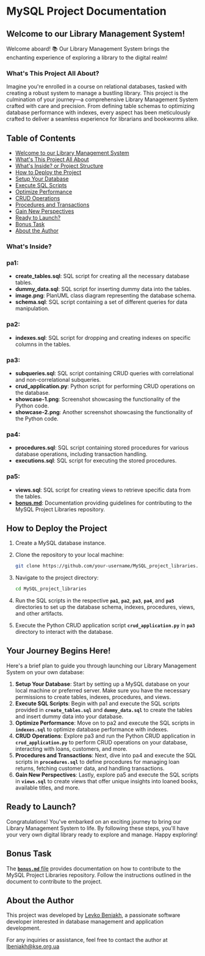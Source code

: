 # MySQL Project Documentation

## **Welcome to our Library Management System!**

Welcome aboard! 📚 Our Library Management System brings the enchanting experience of exploring a library to the digital realm!

### **What's This Project All About?**

Imagine you're enrolled in a course on relational databases, tasked with creating a robust system to manage a bustling library. This project is the culmination of your journey—a comprehensive Library Management System crafted with care and precision. From defining table schemas to optimizing database performance with indexes, every aspect has been meticulously crafted to deliver a seamless experience for librarians and bookworms alike.

## **Table of Contents**

- [Welcome to our Library Management System](https://github.com/LevkoBe/MySQL_project_libraries/blob/main/README.md#welcome-to-our-library-management-system)
- [What's This Project All About](https://github.com/LevkoBe/MySQL_project_libraries/blob/main/README.md#whats-this-project-all-about)
- [What's Inside? or Project Structure](https://github.com/LevkoBe/MySQL_project_libraries/blob/main/README.md#whats-inside)
- [How to Deploy the Project](https://github.com/LevkoBe/MySQL_project_libraries/blob/main/README.md#how-to-deploy-the-project)
- [Setup Your Database](https://github.com/LevkoBe/MySQL_project_libraries/blob/main/README.md#your-journey-begins-here)
- [Execute SQL Scripts](https://github.com/LevkoBe/MySQL_project_libraries/blob/main/README.md#your-journey-begins-here)
- [Optimize Performance](https://github.com/LevkoBe/MySQL_project_libraries/blob/main/README.md#your-journey-begins-here)
- [CRUD Operations](https://github.com/LevkoBe/MySQL_project_libraries/blob/main/README.md#your-journey-begins-here)
- [Procedures and Transactions](https://github.com/LevkoBe/MySQL_project_libraries/blob/main/README.md#your-journey-begins-here)
- [Gain New Perspectives](https://github.com/LevkoBe/MySQL_project_libraries/blob/main/README.md#your-journey-begins-here)
- [Ready to Launch?](https://github.com/LevkoBe/MySQL_project_libraries/blob/main/README.md#ready-to-launch)
- [Bonus Task](https://github.com/LevkoBe/MySQL_project_libraries/blob/main/README.md#bonus-task)
- [About the Author](https://github.com/LevkoBe/MySQL_project_libraries/blob/main/README.md#about-the-author)

### **What's Inside?**

### pa1:

- **create_tables.sql**: SQL script for creating all the necessary database tables.
- **dummy_data.sql**: SQL script for inserting dummy data into the tables.
- **image.png**: PlanUML class diagram representing the database schema.
- **schema.sql**: SQL script containing a set of different queries for data manipulation.

### pa2:

- **indexes.sql**: SQL script for dropping and creating indexes on specific columns in the tables.

### pa3:

- **subqueries.sql**: SQL script containing CRUD queries with correlational and non-correlational subqueries.
- **crud_application.py**: Python script for performing CRUD operations on the database.
- **showcase-1.png**: Screenshot showcasing the functionality of the Python code.
- **showcase-2.png**: Another screenshot showcasing the functionality of the Python code.

### pa4:

- **procedures.sql**: SQL script containing stored procedures for various database operations, including transaction handling.
- **executions.sql**: SQL script for executing the stored procedures.

### pa5:

- **views.sql**: SQL script for creating views to retrieve specific data from the tables.
- **[bonus.md](http://bonus.md/)**: Documentation providing guidelines for contributing to the MySQL Project Libraries repository.

## How to Deploy the Project

1. Create a MySQL database instance.
2. Clone the repository to your local machine:
    
    ```bash
    git clone https://github.com/your-username/MySQL_project_libraries.git
    ```
    
3. Navigate to the project directory:
    
    ```bash
    cd MySQL_project_libraries
    ```
    
4. Run the SQL scripts in the respective **`pa1`**, **`pa2`**, **`pa3`**, **`pa4`**, and **`pa5`** directories to set up the database schema, indexes, procedures, views, and other artifacts.
5. Execute the Python CRUD application script **`crud_application.py`** in **`pa3`** directory to interact with the database.

## **Your Journey Begins Here!**

Here's a brief plan to guide you through launching our Library Management System on your own database:

1. **Setup Your Database**: Start by setting up a MySQL database on your local machine or preferred server. Make sure you have the necessary permissions to create tables, indexes, procedures, and views.
2. **Execute SQL Scripts**: Begin with pa1 and execute the SQL scripts provided in **`create_tables.sql`** and **`dummy_data.sql`** to create the tables and insert dummy data into your database.
3. **Optimize Performance**: Move on to pa2 and execute the SQL scripts in **`indexes.sql`** to optimize database performance with indexes.
4. **CRUD Operations**: Explore pa3 and run the Python CRUD application in **`crud_application.py`** to perform CRUD operations on your database, interacting with loans, customers, and more.
5. **Procedures and Transactions**: Next, dive into pa4 and execute the SQL scripts in **`procedures.sql`** to define procedures for managing loan returns, fetching customer data, and handling transactions.
6. **Gain New Perspectives**: Lastly, explore pa5 and execute the SQL scripts in **`views.sql`** to create views that offer unique insights into loaned books, available titles, and more.

## **Ready to Launch?**

Congratulations! You've embarked on an exciting journey to bring our Library Management System to life. By following these steps, you'll have your very own digital library ready to explore and manage. Happy exploring!

## **Bonus Task**

The [**`bonus.md`** file](https://github.com/LevkoBe/MySQL_project_libraries/blob/main/pa5/bonus.md) provides documentation on how to contribute to the MySQL Project Libraries repository. Follow the instructions outlined in the document to contribute to the project.

## **About the Author**

This project was developed by [Levko Beniakh](https://www.linkedin.com/in/levko-beniakh-91a2422b4/), a passionate software developer interested in database management and application development.

For any inquiries or assistance, feel free to contact the author at [lbeniakh@kse.org.ua](mailto:lbeniakh@kse.org.ua)
